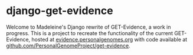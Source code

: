 django-get-evidence
===================

Welcome to Madeleine's Django rewrite of GET-Evidence, a work in progress. 
This is a project to recreate the functionality of the current GET-Evidence,
hosted at [evidence.personalgenomes.org](http://evidence.personalgenomes.org) with code available at
[github.com/PersonalGenomeProject/get-evidence](https://github.com/PersonalGenomeProject/get-evidence).
